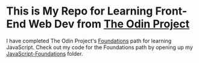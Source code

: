 # This is My Repo for Learning Front-End Web Dev from [The Odin Project](https://www.theodinproject.com/home)

I have completed The Odin Project's [Foundations](https://www.theodinproject.com/paths/foundations/courses/foundations) path for learning JavaScript. Check out my code for the Foundations path by opening up my [JavaScript-Foundations](https://github.com/timdavidharris/The-Odin-Project/tree/master/JavaScript) folder.
